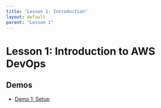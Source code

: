 ```yaml
---
title: "Lesson 1: Introduction"
layout: default
parent: "Lesson 1"
---
```


# Lesson 1: Introduction to AWS DevOps

## Demos
- [Demo 1: Setup](demo-01)
